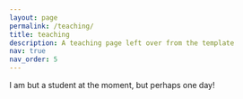```yaml
---
layout: page
permalink: /teaching/
title: teaching
description: A teaching page left over from the template
nav: true
nav_order: 5
---
```


I am but a student at the moment, but perhaps one day!
